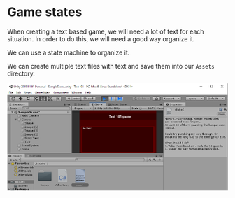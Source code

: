 # Game states

When creating a text based game, we will need a lot of text for each situation. In order to do this, we will need a good way organize it. 

We can use a state machine to organize it.

We can create multiple text files with text and save them into our `Assets` directory.

![](../../../../images/2019-07-25-14-00-16.png)